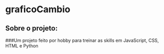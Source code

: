 # graficoCambio

## Sobre o projeto:
###Um projeto feito por hobby para treinar as skills em JavaScript, CSS, HTML e Python


